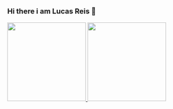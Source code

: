 
### Hi there i am Lucas Reis 👋


 <div>
  <a href="https://github.com/lucasreisc1">
  <img height="180em" src="https://github-readme-stats.vercel.app/api?username=lucasreisc1&show_icons=true&theme=dark&include_all_commits=true&count_private=true"/>
  <img height="180em" src="https://github-readme-stats.vercel.app/api/top-langs/?username=lucasreisc1&layout=compact&langs_count=7&theme=dark"/>    
</div>
